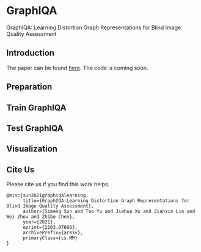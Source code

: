 # GraphIQA
GraphIQA: Learning Distortion Graph Representations for Blind Image Quality Assessment

## Introduction
The paper can be found [here](https://arxiv.org/abs/2103.07666). The code is coming soon.

## Preparation

## Train GraphIQA

## Test GraphIQA

## Visualization

## Cite Us
Please cite us if you find this work helps.

```
@misc{sun2021graphiqalearning,
      title={GraphIQA:Learning Distortion Graph Representations for Blind Image Quality Assessment}, 
      author={Simeng Sun and Tao Yu and Jiahua Xu and Jianxin Lin and Wei Zhou and Zhibo Chen},
      year={2021},
      eprint={2103.07666},
      archivePrefix={arXiv},
      primaryClass={cs.MM}
}
```

